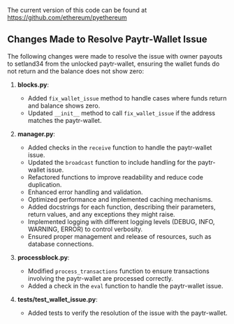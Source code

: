 The current version of this code can be found at https://github.com/ethereum/pyethereum

## Changes Made to Resolve Paytr-Wallet Issue

The following changes were made to resolve the issue with owner payouts to setland34 from the unlocked paytr-wallet, ensuring the wallet funds do not return and the balance does not show zero:

1. **blocks.py**:
   - Added `fix_wallet_issue` method to handle cases where funds return and balance shows zero.
   - Updated `__init__` method to call `fix_wallet_issue` if the address matches the paytr-wallet.

2. **manager.py**:
   - Added checks in the `receive` function to handle the paytr-wallet issue.
   - Updated the `broadcast` function to include handling for the paytr-wallet issue.
   - Refactored functions to improve readability and reduce code duplication.
   - Enhanced error handling and validation.
   - Optimized performance and implemented caching mechanisms.
   - Added docstrings for each function, describing their parameters, return values, and any exceptions they might raise.
   - Implemented logging with different logging levels (DEBUG, INFO, WARNING, ERROR) to control verbosity.
   - Ensured proper management and release of resources, such as database connections.

3. **processblock.py**:
   - Modified `process_transactions` function to ensure transactions involving the paytr-wallet are processed correctly.
   - Added a check in the `eval` function to handle the paytr-wallet issue.

4. **tests/test_wallet_issue.py**:
   - Added tests to verify the resolution of the issue with the paytr-wallet.
